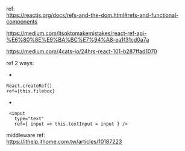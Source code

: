 

ref:  
https://reactjs.org/docs/refs-and-the-dom.html#refs-and-functional-components

https://medium.com/itsoktomakemistakes/react-ref-api-%E6%80%8E%E9%BA%BC%E7%94%A8-ea1f31cd0a7a

https://medium.com/4cats-io/24hrs-react-101-b287ffad1070

ref 2 ways:

* 
```
React.createRef()  
ref={this.filebox}
```
* 
```
 <input
   type="text"
   ref={ input => this.textInput = input } />
```

middleware ref:  
https://ithelp.ithome.com.tw/articles/10187223

